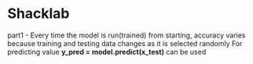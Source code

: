# Shacklab

part1 - Every time the model is run(trained) from starting, accuracy varies because training and testing data changes as it is selected randomly
        For predicting value **y_pred = model.predict(x_test)** can be used

